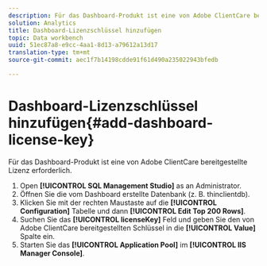 ```yaml
---
description: Für das Dashboard-Produkt ist eine von Adobe ClientCare bereitgestellte Lizenz erforderlich.
solution: Analytics
title: Dashboard-Lizenzschlüssel hinzufügen
topic: Data workbench
uuid: 51ec87a8-e9cc-4aa1-8d13-a79612a13d17
translation-type: tm+mt
source-git-commit: aec1f7b14198cdde91f61d490a235022943bfedb

---
```



# Dashboard-Lizenzschlüssel hinzufügen{#add-dashboard-license-key}

Für das Dashboard-Produkt ist eine von Adobe ClientCare bereitgestellte Lizenz erforderlich.

1. Open **[!UICONTROL SQL Management Studio]** as an Administrator.
1. Öffnen Sie die vom Dashboard erstellte Datenbank (z. B. thinclientdb).
1. Klicken Sie mit der rechten Maustaste auf die **[!UICONTROL Configuration]** Tabelle und dann **[!UICONTROL Edit Top 200 Rows]**.
1. Suchen Sie das **[!UICONTROL licenseKey]** Feld und geben Sie den von Adobe ClientCare bereitgestellten Schlüssel in die **[!UICONTROL Value]** Spalte ein.
1. Starten Sie das **[!UICONTROL Application Pool]** im **[!UICONTROL IIS Manager Console]**.
